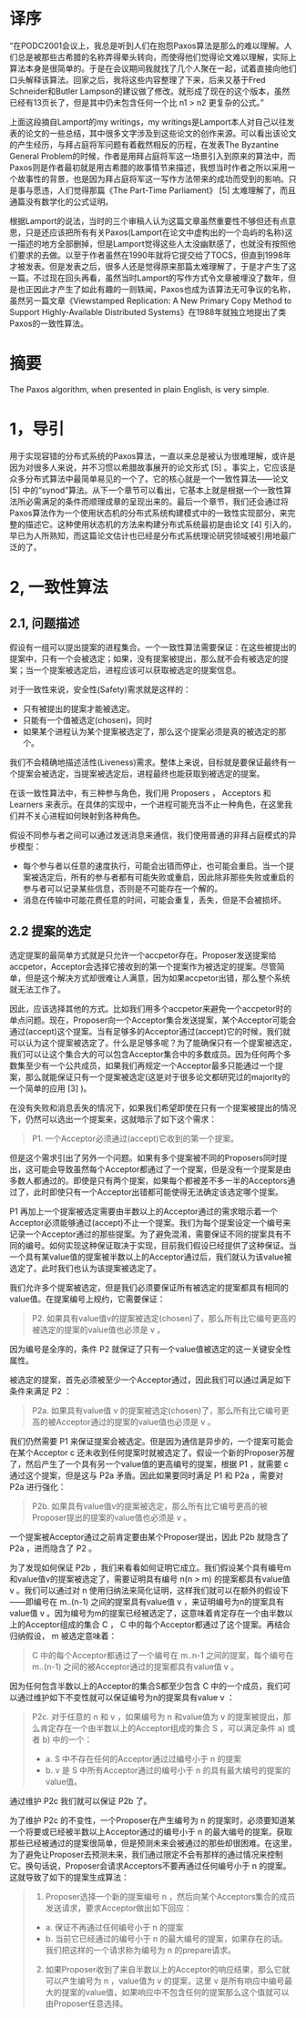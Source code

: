 # 译序

“在PODC2001会议上，我总是听到人们在抱怨Paxos算法是那么的难以理解。人们总是被那些古希腊的名称弄得晕头转向，而使得他们觉得论文难以理解，实际上算法本身是很简单的。于是在会议期间我就找了几个人聚在一起，试着直接向他们口头解释该算法。回家之后，我将这些内容整理了下来，后来又基于Fred Schneider和Butler Lampson的建议做了修改。就形成了现在的这个版本，虽然已经有13页长了，但是其中仍未包含任何一个比 n1 > n2 更复杂的公式。”

上面这段摘自Lamport的my writings，my writings是Lamport本人对自己以往发表的论文的一些总结，其中很多文字涉及到这些论文的创作来源。可以看出该论文的产生经历，与拜占庭将军问题有着截然相反的历程，在发表The Byzantine General Problem的时候，作者是用拜占庭将军这一场景引入到原来的算法中，而Paxos则是作者最初就是用古希腊的故事情节来描述，我想当时作者之所以采用一个故事性的背景，也是因为拜占庭将军这一写作方法带来的成功而受到的影响。只是事与愿违，人们觉得那篇《The Part-Time Parliament》 [5] 太难理解了，而且通篇没有数学化的公式证明。

根据Lamport的说法，当时的三个审稿人认为这篇文章虽然重要性不够但还有点意思，只是还应该把所有有关Paxos(Lamport在论文中虚构出的一个岛屿的名称)这一描述的地方全部删掉，但是Lamport觉得这些人太没幽默感了，也就没有按照他们要求的去做。以至于作者虽然在1990年就将它提交给了TOCS，但直到1998年才被发表。但是发表之后，很多人还是觉得原来那篇太难理解了，于是才产生了这一篇。不过现在回头再看，虽然当时Lamport的写作方式令文章被埋没了数年，但是也正因此才产生了如此有趣的一则轶闻，Paxos也成为该算法无可争议的名称，虽然另一篇文章《Viewstamped Replication: A New Primary Copy Method to Support Highly-Available Distributed Systems》在1988年就独立地提出了类Paxos的一致性算法。

# 摘要

The Paxos algorithm, when presented in plain English, is very simple.

# 1，导引

用于实现容错的分布式系统的Paxos算法，一直以来总是被认为很难理解，或许是因为对很多人来说，并不习惯以希腊故事展开的论文形式 [5] 。事实上，它应该是众多分布式算法中最简单易见的一个了。它的核心就是一个一致性算法——论文 [5] 中的“synod”算法。从下一个章节可以看出，它基本上就是根据一个一致性算法所必需满足的条件而顺理成章的呈现出来的。最后一个章节，我们还会通过将Paxos算法作为一个使用状态机的分布式系统构建模式中的一致性实现部分，来完整的描述它。这种使用状态机的方法来构建分布式系统最初是由论文 [4] 引入的，早已为人所熟知，而这篇论文估计也已经是分布式系统理论研究领域被引用地最广泛的了。

# 2, 一致性算法

## 2.1, 问题描述

假设有一组可以提出提案的进程集合。一个一致性算法需要保证：在这些被提出的提案中，只有一个会被选定；如果，没有提案被提出，那么就不会有被选定的提案；当一个提案被选定后，进程应该可以获取被选定的提案信息。

对于一致性来说，安全性(Safety)需求就是这样的：

* 只有被提出的提案才能被选定。
* 只能有一个值被选定(chosen)，同时
* 如果某个进程认为某个提案被选定了，那么这个提案必须是真的被选定的那个。

我们不会精确地描述活性(Liveness)需求。整体上来说，目标就是要保证最终有一个提案会被选定，当提案被选定后，进程最终也能获取到被选定的提案。

在该一致性算法中，有三种参与角色，我们用 Proposers ， Acceptors 和 Learners 来表示。在具体的实现中，一个进程可能充当不止一种角色，在这里我们并不关心进程如何映射到各种角色。

假设不同参与者之间可以通过发送消息来通信，我们使用普通的非拜占庭模式的异步模型：

* 每个参与者以任意的速度执行，可能会出错而停止，也可能会重启。当一个提案被选定后，所有的参与者都有可能失败或重启，因此除非那些失败或重启的参与者可以记录某些信息，否则是不可能存在一个解的。
* 消息在传输中可能花费任意的时间，可能会重复，丢失，但是不会被损坏。

## 2.2 提案的选定

选定提案的最简单方式就是只允许一个accpetor存在。Proposer发送提案给accpetor，Acceptor会选择它接收到的第一个提案作为被选定的提案。尽管简单，但是这个解决方式却很难让人满意，因为如果accpetor出错，那么整个系统就无法工作了。

因此，应该选择其他的方式。比如我们用多个accpetor来避免一个accpetor时的单点问题。现在，Proposer向一个Acceptor集合发送提案，某个Acceptor可能会通过(accept)这个提案。当有足够多的Acceptor通过(accept)它的时候，我们就可以认为这个提案被选定了。什么是足够多呢？为了能确保只有一个提案被选定，我们可以让这个集合大的可以包含Acceptor集合中的多数成员。因为任何两个多数集至少有一个公共成员，如果我们再规定一个Acceptor最多只能通过一个提案，那么就能保证只有一个提案被选定(这是对于很多论文都研究过的majority的一个简单的应用 [3] )。

在没有失败和消息丢失的情况下，如果我们希望即使在只有一个提案被提出的情况下，仍然可以选出一个提案来，这就暗示了如下这个需求：

>P1. 一个Acceptor必须通过(accept)它收到的第一个提案。

但是这个需求引出了另外一个问题。如果有多个提案被不同的Proposers同时提出，这可能会导致虽然每个Acceptor都通过了一个提案，但是没有一个提案是由多数人都通过的。即使是只有两个提案，如果每个都被差不多一半的Acceptors通过了，此时即使只有一个Acceptor出错都可能使得无法确定该选定哪个提案。

P1 再加上一个提案被选定需要由半数以上的Acceptor通过的需求暗示着一个Acceptor必须能够通过(accept)不止一个提案。我们为每个提案设定一个编号来记录一个Acceptor通过的那些提案。为了避免混淆，需要保证不同的提案具有不同的编号。如何实现这种保证取决于实现，目前我们假设已经提供了这种保证。当一个具有某value值的提案被半数以上的Acceptor通过后，我们就认为该value被选定了。此时我们也认为该提案被选定了。

我们允许多个提案被选定，但是我们必须要保证所有被选定的提案都具有相同的value值。在提案编号上规约，它需要保证：

>P2. 如果具有value值v的提案被选定(chosen)了，那么所有比它编号更高的被选定的提案的value值也必须是 v 。

因为编号是全序的，条件 P2 就保证了只有一个value值被选定的这一关键安全性属性。

被选定的提案，首先必须被至少一个Acceptor通过，因此我们可以通过满足如下条件来满足 P2 ：

>P2a. 如果具有value值 v 的提案被选定(chosen)了，那么所有比它编号更高的被Acceptor通过的提案的value值也必须是 v 。

我们仍然需要 P1 来保证提案会被选定。但是因为通信是异步的，一个提案可能会在某个Acceptor c 还未收到任何提案时就被选定了。假设一个新的Proposer苏醒了，然后产生了一个具有另一个value值的更高编号的提案，根据 P1 ，就需要 c 通过这个提案，但是这与 P2a 矛盾。因此如果要同时满足 P1 和 P2a ，需要对 P2a 进行强化：

>P2b. 如果具有value值v的提案被选定，那么所有比它编号更高的被Proposer提出的提案的value值也必须是 v 。

一个提案被Acceptor通过之前肯定要由某个Proposer提出，因此 P2b 就隐含了 P2a ，进而隐含了 P2 。

为了发现如何保证 P2b ，我们来看看如何证明它成立。我们假设某个具有编号m和value值v的提案被选定了，需要证明具有编号 n(n > m) 的提案都具有value值 v 。我们可以通过对 n 使用归纳法来简化证明，这样我们就可以在额外的假设下——即编号在 m..(n-1) 之间的提案具有value值 v ，来证明编号为n的提案具有value值 v 。因为编号为m的提案已经被选定了，这意味着肯定存在一个由半数以上的Acceptor组成的集合 C ， C 中的每个Acceptor都通过了这个提案。再结合归纳假设， m 被选定意味着：

>C 中的每个Acceptor都通过了一个编号在 m..n-1 之间的提案，每个编号在 m..(n-1) 之间的被Acceptor通过的提案都具有value值 v 。

因为任何包含半数以上的Acceptor的集合S都至少包含 C 中的一个成员，我们可以通过维护如下不变性就可以保证编号为n的提案具有value v ：

>P2c. 对于任意的 n 和 v ，如果编号为 n 和value值为 v 的提案被提出，那么肯定存在一个由半数以上的Acceptor组成的集合 S ，可以满足条件 a) 或者 b) 中的一个：
>- a. S 中不存在任何的Acceptor通过过编号小于 n 的提案
>- b. v 是 S 中所有Acceptor通过的编号小于 n 的具有最大编号的提案的value值。

通过维护 P2c 我们就可以保证 P2b 了。

为了维护 P2c 的不变性，一个Proposer在产生编号为 n 的提案时，必须要知道某一个将要或已经被半数以上Acceptor通过的编号小于 n 的最大编号的提案。获取那些已经被通过的提案很简单，但是预测未来会被通过的那些却很困难。在这里，为了避免让Proposer去预测未来，我们通过限定不会有那样的通过情况来控制它。换句话说，Proposer会请求Acceptors不要再通过任何编号小于 n 的提案。这就导致了如下的提案生成算法：

>1. Proposer选择一个新的提案编号 n ，然后向某个Acceptors集合的成员发送请求，要求Acceptor做出如下回应：
>- a. 保证不再通过任何编号小于 n 的提案
>- b. 当前它已经通过的编号小于 n 的最大编号的提案，如果存在的话。
>我们把这样的一个请求称为编号为 n 的prepare请求。
>
>2. 如果Proposer收到了来自半数以上的Acceptor的响应结果，那么它就可以产生编号为 n ，value值为 v 的提案，这里 v 是所有响应中编号最大的提案的value值，如果响应中不包含任何的提案那么这个值就可以由Proposer任意选择。